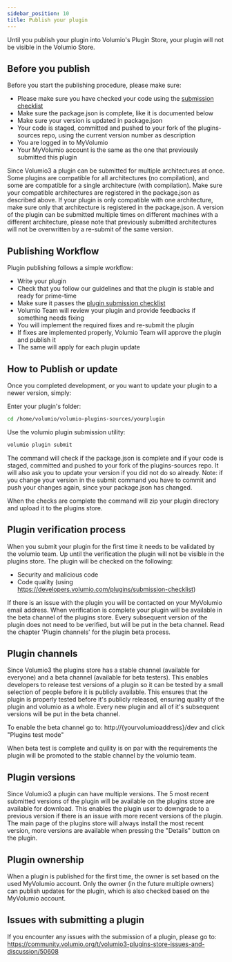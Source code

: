 ```yaml
---
sidebar_position: 10
title: Publish your plugin
---
```


Until you publish your plugin into Volumio's Plugin Store, your plugin will not be visible in the Volumio Store.

## Before you publish

Before you start the publishing procedure, please make sure:

- Please make sure you have checked your code using the [submission checklist](/plugins/submission-checklist)
- Make sure the package.json is complete, like it is documented below
- Make sure your version is updated in package.json
- Your code is staged, committed and pushed to your fork of the plugins-sources repo, using the current version number as description
- You are logged in to MyVolumio
- Your MyVolumio account is the same as the one that previously submitted this plugin

Since Volumio3 a plugin can be submitted for multiple architectures at once. Some plugins are compatible for all architectures (no compilation), and some are compatible for a single architecture (with compilation). Make sure your compatible architectures are registered in the package.json as described above. If your plugin is only compatible with one architecture, make sure only that architecture is registered in the package.json. A version of the plugin can be submitted multiple times on different machines with a different architecture, please note that previously submitted architectures will not be overwritten by a re-submit of the same version.

## Publishing Workflow

Plugin publishing follows a simple workflow:

* Write your plugin
* Check that you follow our guidelines and that the plugin is stable and ready for prime-time
* Make sure it passes the [plugin submission checklist](/plugins/writing-a-plugin)
* Volumio Team will review your plugin and provide feedbacks if something needs fixing
* You will implement the required fixes and re-submit the plugin
* If fixes are implemented properly, Volumio Team will approve the plugin and publish it
* The same will apply for each plugin update

## How to Publish or update

Once you completed development, or you want to update your plugin to a newer version, simply:

Enter your plugin's folder:

```bash
cd /home/volumio/volumio-plugins-sources/yourplugin
```

Use the volumio plugin submission utility:

```bash
volumio plugin submit
```

The command will check if the package.json is complete and if your code is staged, committed and pushed to your fork of the plugins-sources repo. It will also ask you to update your version if you did not do so already. Note: if you change your version in the submit command you have to commit and push your changes again, since your package.json has changed.

When the checks are complete the command will zip your plugin directory and upload it to the plugins store.

## Plugin verification process

When you submit your plugin for the first time it needs to be validated by the volumio team. Up until the verification the plugin will not be visible in the plugins store. The plugin will be checked on the following:

- Security and malicious code
- Code quality (using https://developers.volumio.com/plugins/submission-checklist)

If there is an issue with the plugin you will be contacted on your MyVolumio email address. When verification is complete your plugin will be available in the beta channel of the plugins store. Every subsequent version of the plugin does not need to be verified, but will be put in the beta channel. Read the chapter 'Plugin channels' for the plugin beta process.

## Plugin channels

Since Volumio3 the plugins store has a stable channel (available for everyone) and a beta channel (available for beta testers). This enables developers to release test versions of a plugin so it can be tested by a small selection of people before it is publicly available. This ensures that the plugin is properly tested before it's publicly released, ensuring quality of the plugin and volumio as a whole. Every new plugin and all of it's subsequent versions will be put in the beta channel.

To enable the beta channel go to: http://{yourvolumioaddress}/dev and click "Plugins test mode"

When beta test is complete and quility is on par with the requirements the plugin will be promoted to the stable channel by the volumio team.

## Plugin versions

Since Volumio3 a plugin can have multiple versions. The 5 most recent submitted versions of the plugin will be available on the plugins store are available for download. This enables the plugin user to downgrade to a previous version if there is an issue with more recent versions of the plugin. The main page of the plugins store will always install the most recent version, more versions are available when pressing the "Details" button on the plugin.

## Plugin ownership

When a plugin is published for the first time, the owner is set based on the used MyVolumio account. Only the owner (in the future multiple owners) can publish updates for the plugin, which is also checked based on the MyVolumio account.

## Issues with submitting a plugin

If you encounter any issues with the submission of a plugin, please go to: https://community.volumio.org/t/volumio3-plugins-store-issues-and-discussion/50608
